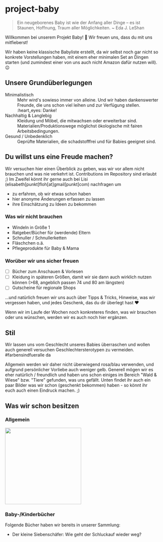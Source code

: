 # project-baby

> Ein neugeborenes Baby ist wie der Anfang aller Dinge – es ist Staunen, Hoffnung, Traum aller Möglichkeiten.
> ~ Eda J. LeShan


Willkommen bei unserem Projekt Baby! :baby: Wir freuen uns, dass du mit uns mitfieberst!

Wir haben keine klassische Babyliste erstellt, da wir selbst noch gar nicht so konkrete Vorstellungen haben, mit einem eher minimalen Set an Dingen starten (und 
zumindest einer von uns auch nicht Amazon dafür nutzen will). :wink: 

## Unsere Grundüberlegungen

<dl>
  <dt>Minimalistisch</dt>
  <dd>Mehr wird's sowieso immer von alleine. Und wir haben dankenswerter Freunde, die uns schon viel leihen und zur Verfügung stellen. :heart_eyes: Danke!</dd>
  <dt>Nachhaltig & Langlebig</dt>
  <dd>Kleidung und Möbel, die mitwachsen oder erweiterbar sind. Materialien/Produktionswege möglichst ökologische mit fairen Arbeitsbedingungen.</dd>
  <dt>Gesund / Unbedenklich</dt>
  <dd>Geprüfte Materialien, die schadstofffrei und für Babies geeignet sind.</dd>
</dl>

## Du willst uns eine Freude machen?

Wir versuchen hier einen Überblick zu geben, was wir vor allem nicht brauchen und was nie verkehrt ist. Contributions im Repository sind erlaubt ;)
Im Zweifel könnt ihr gerne auch bei Lisi (elisabeth[punkt]floh[at]gmail[punkt]com) nachfragen um
- zu erfahren, ob wir etwas schon haben
- hier anonyme Änderungen erfassen zu lassen
- ihre Einschätzung zu Ideen zu bekommen 

### Was wir nicht brauchen

- Windeln in Größe 1
- Ratgeber/Bücher für (werdende) Eltern
- Schnuller / Schnullerketten
- Fläschchen o.ä.
- Pflegeprodukte für Baby & Mama

### Worüber wir uns sicher freuen

- [ ] Bücher zum Anschauen & Vorlesen
- [ ] Kleidung in späteren Größen, damit wir sie dann auch wirklich nutzen können (>68, angeblich passen 74 und 80 am längsten)
- [ ] Gutscheine für regionale Shops

...und natürlich freuen wir uns auch über Tipps & Tricks, Hinweise, was wir vergessen haben, und jedes Geschenk, das du dir überlegt hast :heart:

Wenn wir im Laufe der Wochen noch konkreteres finden, was wir brauchen oder uns wünschen, werden wir es auch noch hier ergänzen.

## Stil

Wir lassen uns vom Geschlecht unseres Babies überraschen und wollen auch generell versuchen Geschlechtersterotypen zu vermeiden. #farbensindfueralle da

Allgemein werden wir daher nicht überwiegend rosa/blau verwenden, und aufgrund persönlicher Vorliebe auch weniger gelb. Generell mögen wir es eher natürlich / freundlich und haben uns schon einiges im Bereich "Wald & Wiese" bzw. "Tiere" gefunden, was uns gefällt. Unten findet ihr auch ein paar Bilder was wir schon (geschenkt bekommen) haben - so könnt ihr euch auch einen Eindruck machen. ;)

## Was wir schon besitzen

### Allgemein

<img src="./20230131_183812.jpg" width="250"/>

### Baby-/Kinderbücher

Folgende Bücher haben wir bereits in unserer Sammlung:

- Der kleine Siebenschäfer: Wie geht der Schluckauf wieder weg?
